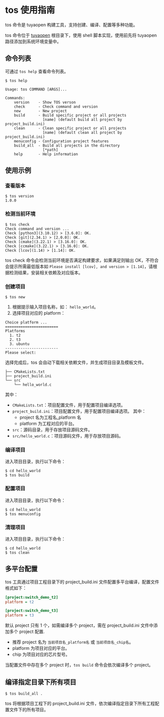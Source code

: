 # tos 使用指南
tos 命令是 tuyaopen 构建工具，支持创建、编译、配置等多种功能。

tos 命令位于 [tuyaopen](https://github.com/tuya/tuyaopen.git) 根目录下，使用 shell 脚本实现，使用前先将 tuyaopen 路径添加到系统环境变量中。

## 命令列表
可通过 `tos help` 查看命令列表。
```shell
$ tos help

Usage: tos COMMAND [ARGS]...

Commands:
    version    - Show TOS verson
    check      - Check command and version
    new        - New project
    build      - Build specific project or all projects
                 [name] (default build all project by project_build.ini)
    clean      - Clean specific project or all projects
                 [name] (default clean all project by project_build.ini)
    menuconfig - Configuration project features
    build_all  - Build all projects in the directory
                 [*path]
    help       - Help information
```

## 使用示例

### 查看版本
```shell
$ tos version
1.0.0
```

### 检测当前环境
```shell
$ tos check
Check command and version ...
Check [python3](3.10.12) > [3.6.0]: OK.
Check [git](2.34.1) > [2.0.0]: OK.
Check [cmake](3.22.1) > [3.16.0]: OK.
Check [ccmake](3.22.1) > [3.16.0]: OK.
Check [lcov](1.14) > [1.14]: OK.
```

tos check 命令会检测当前环境是否满足构建要求，如果满足则输出 OK，不符合会提示所需最低版本如 `Please install [lcov], and version > [1.14]`，请根据检测结果，安装相关依赖及对应版本。

### 创建项目
```shell
$ tos new
```
1. 根据提示输入项目名称，如： `hello_world`。
2. 选择项目对应的 platform：
```shell
Choice platform ...
========================
Platforms
  1. t2
  2. t3
  3. ubuntu
------------------------
Please select: 
```
选择完成后，tos 会自动下载相关依赖文件，并生成项目目录及模板文件。
```shell
├── CMakeLists.txt
├── project_build.ini
└── src
    └── hello_world.c
```
其中：
- `CMakeLists.txt`：项目配置文件，用于配置项目编译选项。
- `project_build.ini`：项目配置文件，用于配置项目编译选项。
其中：
    - project 名为工程名_platform 名
    - platform 为工程对应的平台。
- `src`：源码目录，用于存放项目源码文件。
- `src/hello_world.c`：项目源码文件，用于存放项目源码。

### 编译项目

进入项目目录，执行以下命令：
```shell
$ cd hello_world
$ tos build
```

### 配置项目
进入项目目录，执行以下命令：
```shell
$ cd hello_world
$ tos menuconfig
```

### 清理项目
进入项目目录，执行以下命令：
```shell
$ cd hello_world
$ tos clean
```

## 多平台配置
tos 工具通过项目工程目录下的 project_build.ini 文件配置多平台编译，配置文件格式如下：
```ini
[project:switch_demo_t2]
platform = t2

[project:switch_demo_t3]
platform = t3
```

默认 project 只有 1 个，如需编译多个 project，需在 project_build.ini 文件中添加多个 project 配置.
- 推荐 project 名为 `当前项目名_platform名` 或 `当前项目名_chip名`。
- platform 为项目对应的平台。
- chip 为项目对应的芯片型号。

当配置文件中存在多个 project 时，`tos build` 命令会依次编译多个 project。

## 编译指定目录下所有项目
```shell
$ tos build_all .
```
tos 将根据项目工程下的 project_build.ini 文件，依次编译指定目录下所有工程配置文件下的所有项目。
